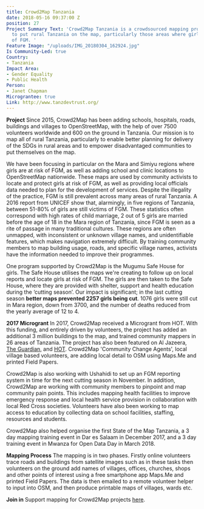 ```yaml
---
title: Crowd2Map Tanzania
date: 2018-05-16 09:37:00 Z
position: 27
Project Summary Text: 'Crowd2Map Tanzania is a crowdsourced mapping project aiming
  to put rural Tanzania on the map, particularly those areas where girls are at risk
  of FGM. '
Feature Image: "/uploads/IMG_20180304_162924.jpg"
Is Community-Led: true
Country:
- Tanzania
Impact Area:
- Gender Equality
- Public Health
Person:
- Janet Chapman
Micrograntee: true
Link: http://www.tanzdevtrust.org/
---
```


**Project**
Since 2015, Crowd2Map has been adding schools, hospitals, roads, buildings and villages to OpenStreetMap, with the help of over 7500 volunteers worldwide and 600 on the ground in Tanzania. Our mission is to map all of rural Tanzania, particularly to enable better planning for delivery of the SDGs in rural areas and to empower disadvantaged communities to put themselves on the map.

We have been focusing in particular on the Mara and Simiyu regions where girls are at risk of FGM, as well as adding school and clinic locations to OpenStreetMap nationwide. These maps are used by community activists to locate and protect girls at risk of FGM, as well as providing local officials data needed to plan for the development of services. Despite the illegality of the practice, FGM is still prevalent across many areas of rural Tanzania. A 2016 report from UNICEF show that, alarmingly, in five regions of Tanzania, between 51-80% of girls are still victims of FGM. These statistics often correspond with high rates of child marriage, 2 out of 5 girls are married before the age of 18 in the Mara region of Tanzania, since FGM is seen as a rite of passage in many traditional cultures. These regions are often unmapped, with inconsistent or unknown village names, and unidentifiable features, which makes navigation extremely difficult. By training community members to map building usage, roads, and specific village names, activists have the information needed to improve their programmes.

One program supported by Crowd2Map is the Mugumu Safe House for girls. The Safe House utilises the maps we're creating to follow up on local reports and locate girls at risk of FGM. The girls are then taken to the Safe House, where they are provided with shelter, support and health education during the ‘cutting season’. Our impact is significant; in the last cutting season **better maps prevented 2257 girls being cut**. 1076 girls were still cut in Mara region, down from 3700, and the number of deaths reduced from the yearly average of 12 to 4.

**2017 Microgrant**
In 2017, Crowd2Map received a Microgrant from HOT. With this funding, and entirely driven by volunteers, the project has added an additional 3 million buildings to the map, and trained community mappers in 26 areas of Tanzania. The project has also been featured on Al Jazeera, [The Guardian](https://www.theguardian.com/society/2017/feb/06/online-mapping-tool-gives-fgm-runaways-a-path-to-help), and [HOT](https://youtu.be/AW3v18ZJYDg). Crowd2Map 'Community Change Agents', local village based volunteers, are adding local detail to OSM using Maps.Me and printed Field Papers.
 
Crowd2Map is also working with Ushahidi to set up an FGM reporting system in time for the next cutting season in November. In addition, Crowd2Map are working with community members to pinpoint and map community pain points. This includes mapping health facilities to improve emergency response and local health service provision in collaboration with local Red Cross societies. Volunteers have also been working to map access to education by collecting data on school facilities, staffing, resources and students. 

Crowd2Map also helped organise the first State of the Map Tanzania, a 3 day mapping training event in Dar es Salaam in December 2017, and a 3 day training event in Mwanza for Open Data Day in March 2018.

**Mapping Process**
The mapping is in two phases. Firstly online volunteers trace roads and buildings from satellite images such as in these tasks then volunteers on the ground add names of villages, offices, churches, shops and other points of interest using a free smartphone app Maps.Me and printed Field Papers. The data is then emailed to a remote volunteer helper to input into OSM, and then produce printable maps of villages, wards etc.

**Join in**
Support mapping for Crowd2Map projects [here](https://tasks.hotosm.org/contribute?difficulty=ALL&organisation=Tanzania%20Development%20Trust).